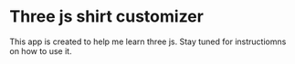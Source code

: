# Three js shirt customizer

This app is created to help me learn three js. Stay tuned for instructiomns on how to use it.
